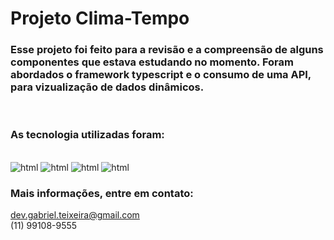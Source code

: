 # Projeto Clima-Tempo

### Esse projeto foi feito para a revisão e a compreensão de alguns componentes que estava estudando no momento. Foram abordados o framework typescript e o consumo de uma API, para vizualização de dados dinâmicos.
<br/>

### As tecnologia utilizadas foram:
<div style="display: inline-block"><br/>
    <img aling="center" alt="html" src="https://img.shields.io/badge/HTML5-E34F26?style=for-the-badge&logo=html5&logoColor=white">
    <img aling="center" alt="html" src="https://img.shields.io/badge/CSS-239120?&style=for-the-badge&logo=css3&logoColor=white">
    <img aling="center" alt="html" src="https://img.shields.io/badge/JavaScript-F7DF1E?style=for-the-badge&logo=javascript&logoColor=white">
    <img aling="center" alt="html" src="https://img.shields.io/badge/TypeScript-235284?style=for-the-badge&logo=typescript&logoColor=white">
</div>
<br/>

### Mais informações, entre em contato:
dev.gabriel.teixeira@gmail.com  
(11) 99108-9555
